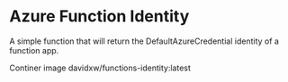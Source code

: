 # Azure Function Identity

A simple function that will return the DefaultAzureCredential identity of a function app.

Continer image davidxw/functions-identity:latest